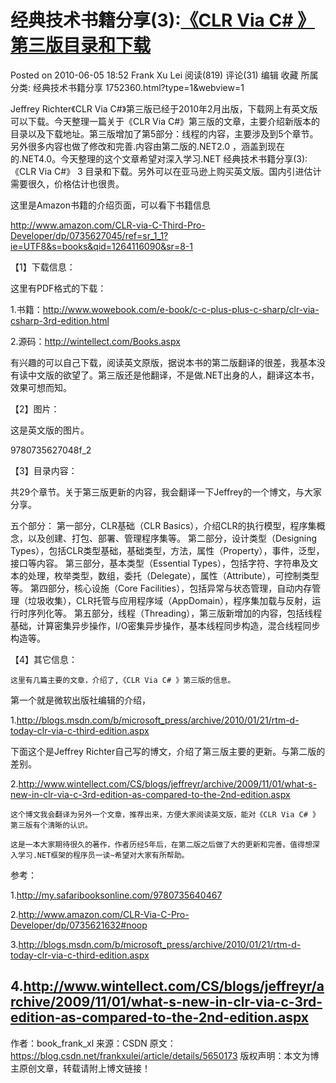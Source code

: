 

# 经典技术书籍分享(3):[《CLR Via C# 》第三版目录和下载](https://blog.csdn.net/frankxulei/article/details/5650173)



Posted on 2010-06-05 18:52 Frank Xu Lei 阅读(819) 评论(31)  编辑 收藏 所属分类: 经典技术书籍分享 1752360.html?type=1&webview=1

Jeffrey Richter《CLR Via C#》第三版已经于2010年2月出版，下载网上有英文版可以下载。今天整理一篇关于《CLR Via C#》第三版的文章，主要介绍新版本的目录以及下载地址。第三版增加了第5部分：线程的内容，主要涉及到5个章节。另外很多内容也做了修改和完善.内容由第二版的.NET2.0 ，涵盖到现在的.NET4.0。今天整理的这个文章希望对深入学习.NET 经典技术书籍分享(3):《CLR Via C#》 3 目录和下载。另外可以在亚马逊上购买英文版。国内引进估计需要很久，价格估计也很贵。

   这里是Amazon书籍的介绍页面，可以看下书籍信息

http://www.amazon.com/CLR-via-C-Third-Pro-Developer/dp/0735627045/ref=sr_1_1?ie=UTF8&s=books&qid=1264116090&sr=8-1

【1】下载信息：

这里有PDF格式的下载：

1.书籍：http://www.wowebook.com/e-book/c-c-plus-plus-c-sharp/clr-via-csharp-3rd-edition.html

2.源码：http://wintellect.com/Books.aspx

有兴趣的可以自己下载，阅读英文原版，据说本书的第二版翻译的很差，我基本没有读中文版的欲望了。第三版还是他翻译，不是做.NET出身的人，翻译这本书，效果可想而知。

【2】图片：

这是英文版的图片。

9780735627048f_2

【3】目录内容：

共29个章节。关于第三版更新的内容，我会翻译一下Jeffrey的一个博文，与大家分享。

五个部分：
第一部分，CLR基础（CLR Basics），介绍CLR的执行模型，程序集概念，以及创建、打包、部署、管理程序集等。
第二部分，设计类型（Designing Types），包括CLR类型基础，基础类型，方法，属性（Property），事件，泛型，接口等内容。
第三部分，基本类型（Essential Types），包括字符、字符串及文本的处理，枚举类型，数组，委托（Delegate），属性（Attribute），可控制类型等。
第四部分，核心设施（Core Facilities），包括异常与状态管理，自动内存管理（垃圾收集），CLR托管与应用程序域（AppDomain），程序集加载与反射，运行时序列化等。
第五部分，线程（Threading），第三版新增加的内容，包括线程基础，计算密集异步操作，I/O密集异步操作，基本线程同步构造，混合线程同步构造等。

【4】其它信息：

    这里有几篇主要的文章，介绍了,《CLR Via C# 》第三版的信息。

第一个就是微软出版社编辑的介绍，

1.http://blogs.msdn.com/b/microsoft_press/archive/2010/01/21/rtm-d-today-clr-via-c-third-edition.aspx

下面这个是Jeffrey Richter自己写的博文，介绍了第三版主要的更新。与第二版的差别。

2.http://www.wintellect.com/CS/blogs/jeffreyr/archive/2009/11/01/what-s-new-in-clr-via-c-3rd-edition-as-compared-to-the-2nd-edition.aspx

    这个博文我会翻译为另外一个文章，推荐出来，方便大家阅读英文版，能对《CLR Via C# 》第三版有个清晰的认识。
    
    这是一本大家期待很久的著作，作者历经5年后，在第二版之后做了大的更新和完善。值得想深入学习.NET框架的程序员一读~希望对大家有所帮助。

参考：

1.http://my.safaribooksonline.com/9780735640467

2.http://www.amazon.com/CLR-Via-C-Pro-Developer/dp/0735621632#noop

3.http://blogs.msdn.com/b/microsoft_press/archive/2010/01/21/rtm-d-today-clr-via-c-third-edition.aspx

4.http://www.wintellect.com/CS/blogs/jeffreyr/archive/2009/11/01/what-s-new-in-clr-via-c-3rd-edition-as-compared-to-the-2nd-edition.aspx
--------------------- 
作者：book_frank_xl 
来源：CSDN 
原文：https://blog.csdn.net/frankxulei/article/details/5650173 
版权声明：本文为博主原创文章，转载请附上博文链接！